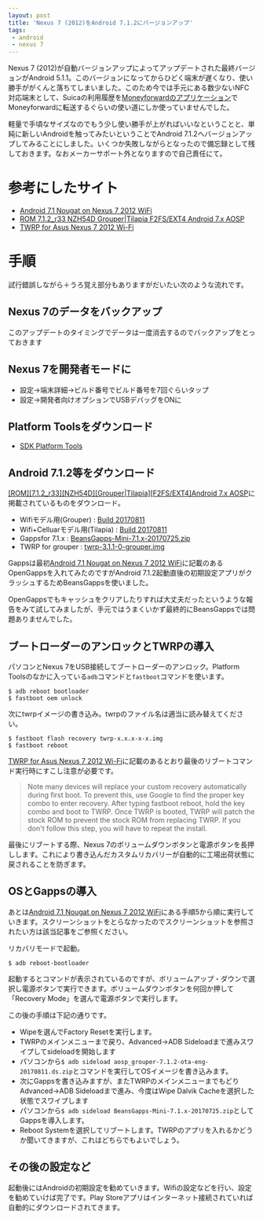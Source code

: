```yaml
---
layout: post
title: 'Nexus 7 (2012)をAndroid 7.1.2にバージョンアップ'
tags:
 - android
 - nexus 7
---
```


Nexus 7 (2012)が自動バージョンアップによってアップデートされた最終バージョンがAndroid 5.1.1。このバージョンになってからひどく端末が遅くなり、使い勝手ががくんと落ちてしまいました。このため今では手元にある数少ないNFC対応端末として、Suicaの利用履歴を[Moneyforwardのアプリケーション](https://play.google.com/store/apps/details?id=com.moneyforward.nfcreader)でMoneyforwardに転送するぐらいの使い道にしか使っていませんでした。

軽量で手頃なサイズなのでもう少し使い勝手が上がればいいなということと、単純に新しいAndroidを触ってみたいということでAndroid 7.1.2へバージョンアップしてみることにしました。いくつか失敗しながらとなったので備忘録として残しておきます。なおメーカーサポート外となりますので自己責任にて。

# 参考にしたサイト

* [Android 7.1 Nougat on Nexus 7 2012 WiFi](http://dandar3.blogspot.jp/2016/12/android-71-nougat-on-nexus-7-2012-wifi.html)
* [ROM 7.1.2_r33 NZH54D Grouper|Tilapia F2FS/EXT4 Android 7.x AOSP](https://forum.xda-developers.com/nexus-7/development/rom-android-7-aosp-grouper-t3467514)
* [TWRP for Asus Nexus 7 2012 Wi-Fi](https://twrp.me/devices/asusnexus72012wifi.html)

# 手順

試行錯誤しながら＋うろ覚え部分もありますがだいたい次のような流れです。

## Nexus 7のデータをバックアップ

このアップデートのタイミングでデータは一度消去するのでバックアップをとっておきます

## Nexus 7を開発者モードに

* 設定→端末詳細→ビルド番号でビルド番号を7回ぐらいタップ
* 設定→開発者向けオプションでUSBデバッグをONに

## Platform Toolsをダウンロード

* [SDK Platform Tools](https://developer.android.com/studio/releases/platform-tools.html)

## Android 7.1.2等をダウンロード

[[ROM][7.1.2_r33][NZH54D][Grouper|Tilapia][F2FS/EXT4]Android 7.x AOSP](https://forum.xda-developers.com/nexus-7/development/rom-android-7-aosp-grouper-t3467514)に掲載されているものをダウンロード。

* Wifiモデル用(Grouper) : [Build 20170811](https://www.androidfilehost.com/?fid=745425885120754981)
* Wifi+Celluarモデル用(Tilapia) : [Build 20170811](https://www.androidfilehost.com/?fid=961840155545588227)
* Gappsfor 7.1.x : [BeansGapps-Mini-7.1.x-20170725.zip](https://www.androidfilehost.com/?fid=889764386195918677)
* TWRP for grouper : [twrp-3.1.1-0-grouper.img](https://dl.twrp.me/grouper/)

Gappsは最初[Android 7.1 Nougat on Nexus 7 2012 WiFi](http://dandar3.blogspot.jp/2016/12/android-71-nougat-on-nexus-7-2012-wifi.html)に記載のあるOpenGappsを入れてみたのですがAndroid 7.1.2起動直後の初期設定アプリがクラッシュするためBeansGappsを使いました。

OpenGappsでもキャッシュをクリアしたりすれば大丈夫だったというような報告をみて試してみましたが、手元ではうまくいかず最終的にBeansGappsでは問題ありませんでした。

## ブートローダーのアンロックとTWRPの導入

パソコンとNexus 7をUSB接続してブートローダーのアンロック。Platform Toolsのなかに入っている`adb`コマンドと`fastboot`コマンドを使います。

```
$ adb reboot bootloader
$ fastboot oem unlock
```

次にtwrpイメージの書き込み。twrpのファイル名は適当に読み替えてください。

```
$ fastboot flash recovery twrp-x.x.x-x-x.img
$ fastboot reboot
```

[TWRP for Asus Nexus 7 2012 Wi-Fi](https://twrp.me/devices/asusnexus72012wifi.html)に記載のあるとおり最後のリブートコマンド実行時にすこし注意が必要です。

> Note many devices will replace your custom recovery automatically during first boot. To prevent this, use Google to find the proper key combo to enter recovery. After typing fastboot reboot, hold the key combo and boot to TWRP. Once TWRP is booted, TWRP will patch the stock ROM to prevent the stock ROM from replacing TWRP. If you don't follow this step, you will have to repeat the install.

最後にリブートする際、Nexus 7のボリュームダウンボタンと電源ボタンを長押しします。これにより書き込んだカスタムリカバリーが自動的に工場出荷状態に戻されることを防ぎます。

## OSとGappsの導入

あとは[Android 7.1 Nougat on Nexus 7 2012 WiFi](http://dandar3.blogspot.jp/2016/12/android-71-nougat-on-nexus-7-2012-wifi.html)にある手順5から順に実行していきます。スクリーンショットをとらなかったのでスクリーンショットを参照されたい方は該当記事をご参照ください。

リカバリモードで起動。

```
$ adb reboot-bootloader
```

起動するとコマンドが表示されているのですが、ボリュームアップ・ダウンで選択し電源ボタンで実行できます。ボリュームダウンボタンを何回か押して「Recovery Mode」を選んで電源ボタンで実行します。

この後の手順は下記の通りです。

* Wipeを選んでFactory Resetを実行します。
* TWRPのメインメニューまで戻り、Advanced→ADB Sideloadまで進みスワイプしてsideloadを開始します
* パソコンから`$ adb sideload aosp_grouper-7.1.2-ota-eng-20170811.ds.zip`とコマンドを実行してOSイメージを書き込みます。
* 次にGappsを書き込みますが、またTWRPのメインメニューまでもどりAdvanced→ADB Sideloadまで進み、今度はWipe Dalvik Cacheを選択した状態でスワイプします
* パソコンから`$ adb sideload BeansGapps-Mini-7.1.x-20170725.zip`としてGappsを導入します。
* Reboot Systemを選択してリブートします。TWRPのアプリを入れるかどうか聞いてきますが、これはどちらでもよいでしょう。

## その後の設定など

起動後にはAndroidの初期設定を勧めていきます。Wifiの設定などを行い、設定を勧めていけば完了です。Play Storeアプリはインターネット接続されていれば自動的にダウンロードされてきます。
